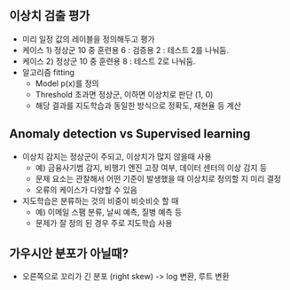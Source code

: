## 이상치 검출 평가
- 미리 일정 값의 레이블을 정의해두고 평가
- 케이스 1) 정상군 10 중 훈련용 6 : 검증용 2 : 테스트 2를 나눠둠.
- 케이스 2) 정상군 10 중 훈련용 8 : 테스트 2로 나눠둠.
- 알고리즘 fitting
    - Model p(x)를 정의
    - Threshold 초과면 정상군, 이하면 이상치로 판단 (1, 0)
    - 해당 결과를 지도학습과 동일한 방식으로 정확도, 재현율 등 계산

## Anomaly detection vs Supervised learning
- 이상치 감지는 정상군이 주되고, 이상치가 많지 않을때 사용
    - 예) 금융사기범 감지, 비행기 엔진 고장 여부, 데이터 센터의 이상 감지 등
    - 문제 요소는 관찰해서 어떤 기준이 발생했을 때 이상치로 정의할 지 미리 결정
    - 오류의 케이스가 다양할 수 있음
- 지도학습은 분류하는 것의 비중이 비슷비슷 할 때
    - 예) 이메일 스팸 분류, 날씨 예측, 질병 예측 등
    - 문제가 잘 정의 된 경우 주로 지도학습 사용

## 가우시안 분포가 아닐때?
- 오른쪽으로 꼬리가 긴 분포 (right skew) -> log 변환, 루트 변환
